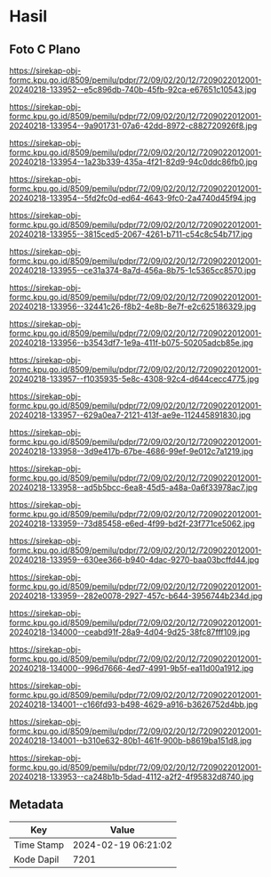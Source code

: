 # Hasil

## Foto C Plano

https://sirekap-obj-formc.kpu.go.id/8509/pemilu/pdpr/72/09/02/20/12/7209022012001-20240218-133952--e5c896db-740b-45fb-92ca-e67651c10543.jpg

https://sirekap-obj-formc.kpu.go.id/8509/pemilu/pdpr/72/09/02/20/12/7209022012001-20240218-133954--9a901731-07a6-42dd-8972-c882720926f8.jpg

https://sirekap-obj-formc.kpu.go.id/8509/pemilu/pdpr/72/09/02/20/12/7209022012001-20240218-133954--1a23b339-435a-4f21-82d9-94c0ddc86fb0.jpg

https://sirekap-obj-formc.kpu.go.id/8509/pemilu/pdpr/72/09/02/20/12/7209022012001-20240218-133954--5fd2fc0d-ed64-4643-9fc0-2a4740d45f94.jpg

https://sirekap-obj-formc.kpu.go.id/8509/pemilu/pdpr/72/09/02/20/12/7209022012001-20240218-133955--3815ced5-2067-4261-b711-c54c8c54b717.jpg

https://sirekap-obj-formc.kpu.go.id/8509/pemilu/pdpr/72/09/02/20/12/7209022012001-20240218-133955--ce31a374-8a7d-456a-8b75-1c5365cc8570.jpg

https://sirekap-obj-formc.kpu.go.id/8509/pemilu/pdpr/72/09/02/20/12/7209022012001-20240218-133956--32441c26-f8b2-4e8b-8e7f-e2c625186329.jpg

https://sirekap-obj-formc.kpu.go.id/8509/pemilu/pdpr/72/09/02/20/12/7209022012001-20240218-133956--b3543df7-1e9a-411f-b075-50205adcb85e.jpg

https://sirekap-obj-formc.kpu.go.id/8509/pemilu/pdpr/72/09/02/20/12/7209022012001-20240218-133957--f1035935-5e8c-4308-92c4-d644cecc4775.jpg

https://sirekap-obj-formc.kpu.go.id/8509/pemilu/pdpr/72/09/02/20/12/7209022012001-20240218-133957--629a0ea7-2121-413f-ae9e-112445891830.jpg

https://sirekap-obj-formc.kpu.go.id/8509/pemilu/pdpr/72/09/02/20/12/7209022012001-20240218-133958--3d9e417b-67be-4686-99ef-9e012c7a1219.jpg

https://sirekap-obj-formc.kpu.go.id/8509/pemilu/pdpr/72/09/02/20/12/7209022012001-20240218-133958--ad5b5bcc-6ea8-45d5-a48a-0a6f33978ac7.jpg

https://sirekap-obj-formc.kpu.go.id/8509/pemilu/pdpr/72/09/02/20/12/7209022012001-20240218-133959--73d85458-e6ed-4f99-bd2f-23f771ce5062.jpg

https://sirekap-obj-formc.kpu.go.id/8509/pemilu/pdpr/72/09/02/20/12/7209022012001-20240218-133959--630ee366-b940-4dac-9270-baa03bcffd44.jpg

https://sirekap-obj-formc.kpu.go.id/8509/pemilu/pdpr/72/09/02/20/12/7209022012001-20240218-133959--282e0078-2927-457c-b644-3956744b234d.jpg

https://sirekap-obj-formc.kpu.go.id/8509/pemilu/pdpr/72/09/02/20/12/7209022012001-20240218-134000--ceabd91f-28a9-4d04-9d25-38fc87fff109.jpg

https://sirekap-obj-formc.kpu.go.id/8509/pemilu/pdpr/72/09/02/20/12/7209022012001-20240218-134000--996d7666-4ed7-4991-9b5f-ea11d00a1912.jpg

https://sirekap-obj-formc.kpu.go.id/8509/pemilu/pdpr/72/09/02/20/12/7209022012001-20240218-134001--c166fd93-b498-4629-a916-b3626752d4bb.jpg

https://sirekap-obj-formc.kpu.go.id/8509/pemilu/pdpr/72/09/02/20/12/7209022012001-20240218-134001--b310e632-80b1-461f-900b-b8619ba151d8.jpg

https://sirekap-obj-formc.kpu.go.id/8509/pemilu/pdpr/72/09/02/20/12/7209022012001-20240218-133953--ca248b1b-5dad-4112-a2f2-4f95832d8740.jpg


## Metadata

| Key        | Value               |
| ---------- | ------------------- |
| Time Stamp | 2024-02-19 06:21:02 |
| Kode Dapil | 7201                |



